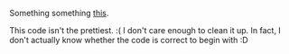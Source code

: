 Something something
[this](https://www.youtube.com/watch?v=iSNsgj1OCLA).

This code isn't the prettiest. :( I don't care enough to clean it up.
In fact, I don't actually know whether the code is correct to begin with :D

